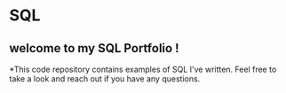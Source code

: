 # SQL
## welcome to my SQL Portfolio !
*This code repository contains examples of SQL I've written. Feel free to take a look and reach out if you have any questions.
